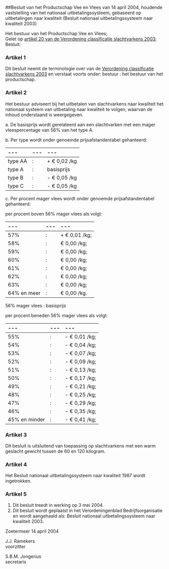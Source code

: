 <meta http-equiv='Content-Type' content='text/html; charset=utf-8' />

##Besluit van het Productschap Vee en Vlees van 14 april 2004, houdende vaststelling van het nationaal uitbetalingssysteem, gebaseerd op uitbetalingen naar kwaliteit (Besluit nationaal uitbetalingssysteem naar kwaliteit 2003)

Het bestuur van het Productschap Vee en Vlees;  
Gelet op [artikel 20 van de Verordening classificatie slachtvarkens 2003](../../../../../../../../pbo/verordening/classificatie/slachtvarkens/2003/BWBR0015076/README.md);
Besluit:    

### Artikel  1  

Dit besluit neemt de terminologie over van de [Verordening classificatie slachtvarkens 2003](../../../../../../../../pbo/verordening/classificatie/slachtvarkens/2003/BWBR0015076/README.md) en verstaat voorts onder: bestuur : het bestuur van het productschap.  

### Artikel  2  

Het bestuur adviseert bij het uitbetalen van slachtvarkens naar kwaliteit het nationaal systeem van uitbetaling naar kwaliteit te volgen, waarvan de inhoud onderstaand is weergegeven. 

a. De basisprijs wordt gerelateerd aan een slachtvarken met een mager vleespercentage van 56% van het type A.  

b. Per type wordt onder genoemde prijsafstandentabel gehanteerd:  

| --- | --- | --- |
|:---|:---|:---|
| type AA  | :  | + € 0,02 /kg  |
| type A  | :  | basisprijs  |
| type B  | :  | - € 0,05 /kg  |
| type C  | :  | - € 0,05 /kg  |

c. Per procent mager vlees wordt onder genoemde prijsafstandentabel gehanteerd: 

per procent boven 56% mager vlees als volgt:  

| --- | --- | --- |
|:---|:---|:---|
| 57%  | :  | + € 0,01 /kg;  |
| 58%  | :  | € 0,00 /kg;  |
| 59%  | :  | € 0,00 /kg;  |
| 60%  | :  | € 0,00 /kg;  |
| 61%  | :  | € 0,00 /kg;  |
| 62%  | :  | € 0,00 /kg;  |
| 63%  | :  | € 0,00 /kg;  |
| 64% en meer  | :  | € 0,00 /kg.  |

56% mager vlees : basisprijs  

per procent beneden 56% mager vlees als volgt:  

| --- | --- | --- |
|:---|:---|:---|
| 55%  | :  | - € 0,01 /kg;  |
| 54%  | :  | - € 0,04 /kg;  |
| 53%  | :  | - € 0,07 /kg;  |
| 52%  | :  | - € 0,09 /kg;  |
| 51%  | :  | - € 0,13 /kg;  |
| 50%  | :  | - € 0,17 /kg;  |
| 49%  | :  | - € 0,21 /kg;  |
| 48%  | :  | - € 0,25 /kg;  |
| 47%  | :  | - € 0,29 /kg;  |
| 46%  | :  | - € 0,35 /kg;  |
| 45% en minder  | :  | - € 0,41 /kg;  |

### Artikel  3  

Dit besluit is uitsluitend van toepassing op slachtvarkens met een warm geslacht gewicht tussen de 60 en 120 kilogram.  

### Artikel  4  

Het Besluit nationaal uitbetalingssysteem naar kwaliteit 1987 wordt ingetrokken.  

### Artikel  5  

1.  Dit besluit treedt in werking op 3 mei 2004.   
2.  Dit besluit wordt geplaatst in het Verordeningenblad Bedrijfsorganisatie en wordt aangehaald als: Besluit nationaal uitbetalingssysteem naar kwaliteit 2003.   

Zoetermeer 
14 april 2004    

J.J. Ramekers  
voorzitter  

S.B.M. Jongerius  
secretaris     
